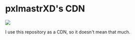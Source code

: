 # pxlmastrXD's CDN

[![](https://data.jsdelivr.com/v1/package/gh/pxlmastrXD/gaac/badge)](https://www.jsdelivr.com/package/gh/pxlmastrXD/gaac)

I use this repository as a CDN, so it doesn't mean that much.
